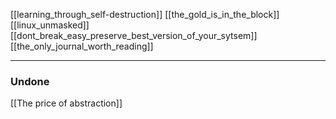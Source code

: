 [[learning_through_self-destruction]]
[[the_gold_is_in_the_block]]
[[linux_unmasked]]
[[dont_break_easy_preserve_best_version_of_your_sytsem]]
[[the_only_journal_worth_reading]]


---
### Undone 
[[The price of abstraction]]